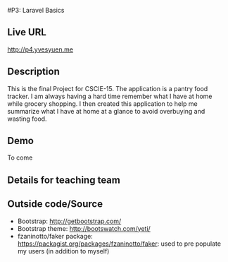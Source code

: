 #P3: Laravel Basics

## Live URL
<http://p4.yvesyuen.me>

## Description
This is the final Project for CSCIE-15. The application is a pantry food tracker. I am always having a hard time remember what I have at home while grocery shopping. I then created this application to help me summarize what I have at home at a glance to avoid overbuying and wasting food. 


## Demo
To come

## Details for teaching team


## Outside code/Source
- Bootstrap: http://getbootstrap.com/
- Bootstrap theme: http://bootswatch.com/yeti/
- fzaninotto/faker package: https://packagist.org/packages/fzaninotto/faker: used to pre populate my users (in addition to myself)
